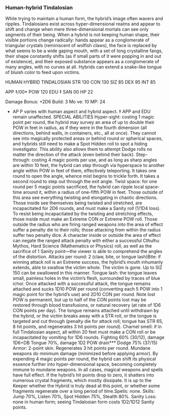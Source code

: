 ### Human-hybrid Tindalosian
While trying to maintain a human form, the hybrid’s image often wavers and ripples. Tindalosians exist across hyper-dimensional realms and appear to shift and change when mere three-dimensional mortals can see only segments of their being. When a hybrid is not keeping human shape, their visible portions change radically: hands appear as a conglomerate of triangular crystals (reminiscent of wolfish claws), the face is replaced by what seems to be a wide gaping mouth, with a set of long crystalline fangs, their shape constantly shifts (as if small parts of
it were popping in and out of existence), and their exposed substance appears as a conglomerate of many angles, with no curves at all. Hybrids can extend a snake-like tongue of bluish color to feed upon victims.

HUMAN HYBRID TINDALOSIAN
STR 130
CON 130
SIZ 85
DEX 95
INT  85

APP ‡/00*
 POW 120
 EDU ‡
 SAN 00
 HP 22

Damage Bonus: +2D6
 Build:
 3
 Mo
ve: 10
 MP:
 24

* AP
P varies with human aspect and hybrid aspect.
‡ APP and EDU remain unaffected.
SPECIAL ABILITIES
Hyper-sight: costing 1 magic point per round, the hybrid may survey an
area of up to double their POW in feet in radius, as if they were in the
fourth dimension (all directions, behind walls, in containers, etc., all at
once). They cannot see into magically protected areas or behind round
or spherical spaces, and hybrids still need to make a Spot Hidden roll
to spot a hiding investigator. This ability also allows them to attempt
Dodge rolls no matter the direction of the attack (even behind their back).
Step-through: costing 4 magic points per use, and as long as sharp
angles are within 10 feet, the hybrid can step through via hyperspace
to another angle within POW in feet of them, effectively teleporting. It
takes one round to open the angle, whence mist begins to trickle forth.
It takes a second round to step out through the exit angle.
Twist space: for one round per 5 magic points sacrificed, the hybrid can
ripple local space-time around it, within a radius of one-fifth POW in
feet. Those outside of this area see everything twisting and elongating
in chaotic directions. Those inside see themselves being twisted and
stretched, are incapacitated for 2D6 rounds, and must make a Sanity roll
(1/1D4 loss). To resist being incapacitated by the twisting and stretching
effects, those inside must make an Extreme CON or Extreme POW
roll. Those outside the radius who are firing ranged weapons into the
area of effect suffer a penalty die to their rolls; those attacking from
within the radius suffer two penalty dice. A character inside or outside the area of effect can negate the ranged attack penalty with either a
successful Cthulhu Mythos, Hard Science (Mathematics or Physics)
roll, as well as the sacrifice of 1 Sanity point—the viewer is able to
comprehend the angles of the distortion. Attacks per round: 2 (claw, bite, or tongue lash)Bite: if winning attack roll is an Extreme success, the hybrid’s mouth
inhumanly extends, able to swallow the victim whole. The victim is
gone. Up to SIZ 150 can be swallowed in this manner.
Tongue lash: the tongue leaves small, painless holes in the victim’s flesh,
surrounded by traces of blue ichor. Once attacked with a successful
attack, the tongue remains attached and sucks 1D10 POW per round
(converting each 5 POW into 1 magic point for the hybrid’s use) and
2D10 CON per round. Note lost POW is permanent, but up to half
of the CON points lost may be restored through blood transfusions,
or natural recovery (at rate of 1D6 CON points per day). The tongue
remains attached until withdrawn by the hybrid, or the victim breaks
away with a STR roll, or the tongue is targeted and cut through (penalty
die for attack roll; tongue has STR 65, 8 hit points, and regenerates 3 hit points per round).
Charnel smell: if in full Tindalosian aspect, all within 20 feet must
make a CON roll or be incapacitated by vomiting for 1D6 rounds.
Fighting
 60% (30/12),
 damage 1D6+DB
Tongue
 70%,
 damage 1D2 POW drain***
Dodge
 75% (37/15)
Armor: 2-point skin. Regenerates 3 hit points per round. Mundane
weapons do minimum damage (minimized before applying armor). By
expending 4 magic points per round, the hybrid can shift its physical
essence further into hyper-dimensional space, becoming completely
immune to mundane weapons. In all cases, magical weapons and spells
have full effect. If the hybrid’s hit points drop to zero, it shatters into
numerous crystal fragments, which mostly dissipate. It is up to the
Keeper whether the Hybrid is truly dead at this point, or whether some
fragments regenerate over a long period of time.Spells: none.
Skills: Jump 70%, Listen 70%, Spot Hidden 75%, Stealth 80%.
Sanity Loss: none in human form; seeing Tindalosian form costs
1D2/1D12 Sanity points.